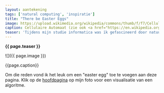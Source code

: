 ```yaml
---
layout: aantekening
tags: ['natural computing', 'inspiratie']
title: "There be Easter Eggs"
image: https://upload.wikimedia.org/wikipedia/commons/thumb/f/f7/Cellular_Automata_running_Wolfram-rule-30.svg/789px-Cellular_Automata_running_Wolfram-rule-30.svg.png
caption: Cellulaire Automaat (zie ook <a href="https://en.wikipedia.org/wiki/Cellular_automaton">https://en.wikipedia.org/wiki/Cellular_automaton</a>).
teaser: 'Tijdens mijn studie informatica was ïk gefascineerd door natuurlijke algoritmes of natural computing. Voorbeelden daarvan zijn cellulaire automaten, neurale netwerken, evolutie en zwerm-intelligentie.'
---
```

<strong>{{ page.teaser }}</strong>

![]({{ page.image }})

<figcaption>{{page.caption}}</figcaption>

Om die reden vond ik het leuk om een "easter egg" toe te voegen aan deze pagina. Klik op de <a href="/">hoofdpagina</a> op mijn foto voor een visualisatie van een algoritme.